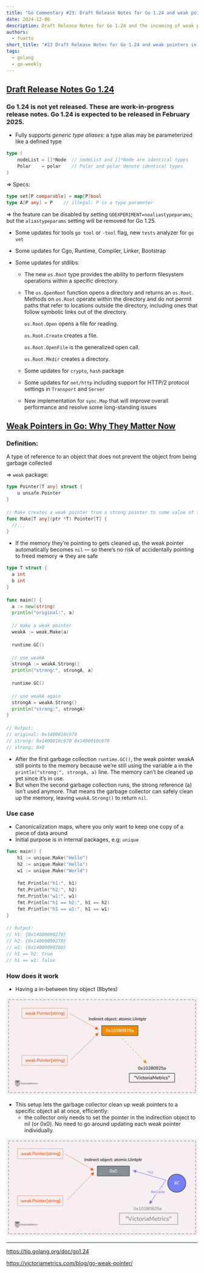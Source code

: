 ```yaml
---
title: "Go Commentary #23: Draft Release Notes for Go 1.24 and weak pointers in Go"
date: 2024-12-06
description: Draft Release Notes for Go 1.24 and the incoming of weak pointers in Go
authors:
  - fuatto
short_title: "#23 Draft Release Notes for Go 1.24 and weak pointers in Go"
tags:
  - golang
  - go-weekly
---
```


## [Draft Release Notes Go 1.24](https://tip.golang.org/doc/go1.24)

### Go 1.24 is not yet released. These are work-in-progress release notes. Go 1.24 is expected to be released in February 2025.

- Fully supports _generic type aliases_: a type alias may be parameterized like a defined type

```go
type (
	nodeList = []*Node  // nodeList and []*Node are identical types
	Polar    = polar    // Polar and polar denote identical types
)
```

=> Specs:

```go
type set[P comparable] = map[P]bool
type A[P any] = P    // illegal: P is a type parameter
```

=> the feature can be disabled by setting `GOEXPERIMENT=noaliastypeparams`; but the `aliastypeparams` setting will be removed for Go 1.25.

- Some updates for tools `go tool` or `-tool` flag, new `tests` analyzer for `go vet`

- Some updates for Cgo, Runtime, Compiler, Linker, Bootstrap

- Some updates for stdlibs:

  - The new `os.Root` type provides the ability to perform filesystem operations within a specific directory.

  - The `os.OpenRoot` function opens a directory and returns an `os.Root`. Methods on `os.Root` operate within the directory and do not permit paths that refer to locations outside the directory, including ones that follow symbolic links out of the directory.

    `os.Root.Open` opens a file for reading.

    `os.Root.Create` creates a file.

    `os.Root.OpenFile` is the generalized open call.

    `os.Root.Mkdir` creates a directory.

  - Some updates for `crypto`, `hash` package

  - Some updates for `net/http` including support for HTTP/2 protocol settings in `Transport` and `Server`

  - New implementation for `sync.Map` that will improve overall performance and resolve some long-standing issues

## [Weak Pointers in Go: Why They Matter Now](https://victoriametrics.com/blog/go-weak-pointer/)

### Definition:

A type of reference to an object that does not prevent the object from being garbage collected

=> `weak` package:

```go
type Pointer[T any] struct {
	u unsafe.Pointer
}

// Make creates a weak pointer from a strong pointer to some value of type T.
func Make[T any](ptr *T) Pointer[T] {
  //...
}
```

- If the memory they’re pointing to gets cleaned up, the weak pointer automatically becomes `nil` — so there’s no risk of accidentally pointing to freed memory => they are safe

```go
type T struct {
  a int
  b int
}

func main() {
  a := new(string)
  println("original:", a)

  // make a weak pointer
  weakA := weak.Make(a)

  runtime.GC()

  // use weakA
  strongA := weakA.Strong()
  println("strong:", strongA, a)

  runtime.GC()

  // use weakA again
  strongA = weakA.Strong()
  println("strong:", strongA)
}

// Output:
// original: 0x1400010c670
// strong: 0x1400010c670 0x1400010c670
// strong: 0x0
```

- After the first garbage collection `runtime.GC()`, the weak pointer weakA still points to the memory because we’re still using the variable a in the `println("strong:", strongA, a)` line. The memory can’t be cleaned up yet since it’s in use.
- But when the second garbage collection runs, the strong reference (a) isn’t used anymore. That means the garbage collector can safely clean up the memory, leaving `weakA.Strong()` to return `nil`.

### Use case

- Canonicalization maps, where you only want to keep one copy of a piece of data around
- Initial purpose is in internal packages, e.g: `unique`

```go
func main() {
	h1 := unique.Make("Hello")
	h2 := unique.Make("Hello")
	w1 := unique.Make("World")

	fmt.Println("h1:", h1)
	fmt.Println("h2:", h2)
	fmt.Println("w1:", w1)
	fmt.Println("h1 == h2:", h1 == h2)
	fmt.Println("h1 == w1:", h1 == w1)
}

// Output:
// h1: {0x14000090270}
// h2: {0x14000090270}
// w1: {0x14000090280}
// h1 == h2: true
// h1 == w1: false
```

### How does it work

- Having a in-between tiny object (8bytes)

![](assets/weak-pointer-indirection-reference.webp)

- This setup lets the garbage collector clean up weak pointers to a specific object all at once, efficiently:
  - the collector only needs to set the pointer in the indirection object to nil (or 0x0). No need to go around updating each weak pointer individually.

![](assets/weak-pointer-gc-reclaim.webp)

---

https://tip.golang.org/doc/go1.24

https://victoriametrics.com/blog/go-weak-pointer/
